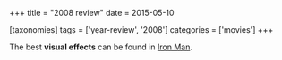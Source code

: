 +++
title = "2008 review"
date = 2015-05-10

[taxonomies]
tags = ['year-review', '2008']
categories = ['movies']
+++

The best **visual effects** can be found in [Iron Man].

  [Iron Man]: http://movies.tshepang.net/iron-man
